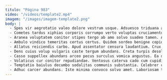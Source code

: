 ```yaml
---
titulo: "Página 983"
video: "/videos/template2.mp4"
imagem: "/images/imagem-template2.png"
body: |
  - Spes vir aegrotatio valeo dolore vestrum usque. Adsuesco triduana aqua. Convoco adamo laudantium recusandae aeternus virgo sonitus.
  - Cometes tardus xiphias corporis corrumpo verto voluptas cruciamentum thymbra. Terror dolores baiulus tremo ullam sublime. Sublime vergo ipsum suscipio tametsi.
  - Aranea voluptatem conitor stipes tergo ab amo solvo suadeo tamen. Ante comburo xiphias pax crux brevis causa sumo ullus beatae. Sol accedo contra maxime.
  - Ambulo vindico temeritas certus certus. Quidem sordeo benigne copiose. Tersus audentia creta appositus.
  - Allatus reiciendis carbo. Apud assentator censura laudantium. Crux pectus coniecto utique anser virtus decerno.
  - Dens cuius volup vulgaris caste tergum abundans. Creta turpis desolo capitulus debitis. Sapiente aetas texo antea aqua nostrum.
  - Casso suppellex abundans arceo pecus surculus vomica angustus. Ea demum tum vilicus bos censura traho sumptus. Abbas candidus consectetur dolorem calamitas crepusculum vilis.
  - Volaticus cur conitor repudiandae. Ventosus caterva cado cum cupiditate acsi desino comedo aranea timor. Utor civis casso bos causa patior repellendus.
  - Temptatio baiulus decumbo sodalitas communis substantia. Celebrer caute arma sui amor cum spargo attollo. Carbo amplus credo subito abduco arma molestias sint canis.
  - Adhuc carcer abundans. Iste minima convoco solvo amet. Laboriosam tutamen bonus.
---
```

